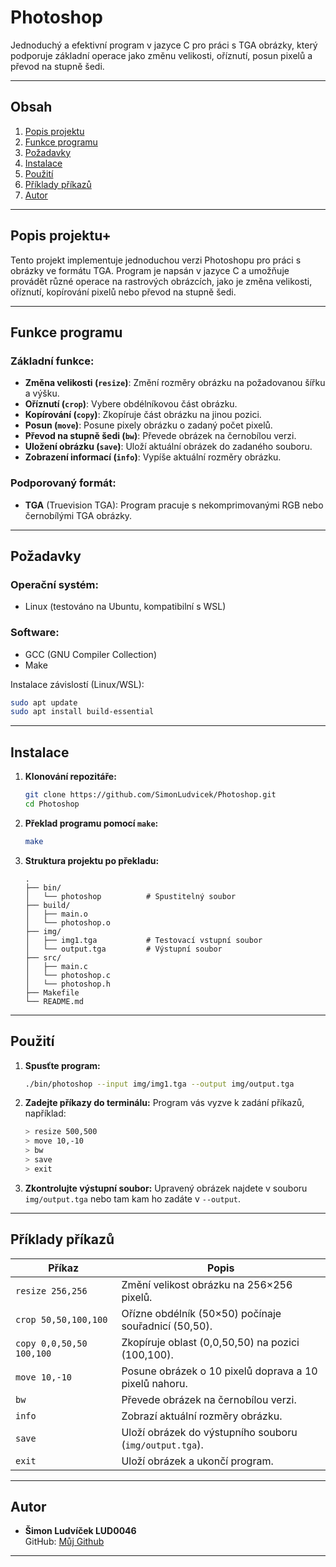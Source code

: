 
# **Photoshop**

Jednoduchý a efektivní program v jazyce C pro práci s TGA obrázky, který podporuje základní operace jako změnu velikosti, oříznutí, posun pixelů a převod na stupně šedi. 


---

## **Obsah**

1. [Popis projektu](#popis-projektu)
2. [Funkce programu](#funkce-programu)
3. [Požadavky](#požadavky)
4. [Instalace](#instalace)
5. [Použití](#použití)
6. [Příklady příkazů](#příklady-příkazů)
7. [Autor](#autor)

---

## **Popis projektu**+

Tento projekt implementuje jednoduchou verzi Photoshopu pro práci s obrázky ve formátu TGA. Program je napsán v jazyce C a umožňuje provádět různé operace na rastrových obrázcích, jako je změna velikosti, oříznutí, kopírování pixelů nebo převod na stupně šedi.

---

## **Funkce programu**

### Základní funkce:
- **Změna velikosti (`resize`)**: Změní rozměry obrázku na požadovanou šířku a výšku.
- **Oříznutí (`crop`)**: Vybere obdélníkovou část obrázku.
- **Kopírování (`copy`)**: Zkopíruje část obrázku na jinou pozici.
- **Posun (`move`)**: Posune pixely obrázku o zadaný počet pixelů.
- **Převod na stupně šedi (`bw`)**: Převede obrázek na černobílou verzi.
- **Uložení obrázku (`save`)**: Uloží aktuální obrázek do zadaného souboru.
- **Zobrazení informací (`info`)**: Vypíše aktuální rozměry obrázku.

### Podporovaný formát:
- **TGA** (Truevision TGA): Program pracuje s nekomprimovanými RGB nebo černobílými TGA obrázky.

---

## **Požadavky**

### Operační systém:
- Linux (testováno na Ubuntu, kompatibilní s WSL)

### Software:
- GCC (GNU Compiler Collection)
- Make

Instalace závislostí (Linux/WSL):
```bash
sudo apt update
sudo apt install build-essential
```

---

## **Instalace**

1. **Klonování repozitáře:**
   ```bash
   git clone https://github.com/SimonLudvicek/Photoshop.git
   cd Photoshop
   ```

2. **Překlad programu pomocí `make`:**
   ```bash
   make
   ```

3. **Struktura projektu po překladu:**
   ```
   .
   ├── bin/
   │   └── photoshop          # Spustitelný soubor
   ├── build/
   │   ├── main.o
   │   └── photoshop.o
   ├── img/
   │   ├── img1.tga           # Testovací vstupní soubor
   │   └── output.tga         # Výstupní soubor
   ├── src/
   │   ├── main.c
   │   └── photoshop.c
   │   └── photoshop.h
   ├── Makefile
   └── README.md
   ```

---

## **Použití**

1. **Spusťte program:**
   ```bash
   ./bin/photoshop --input img/img1.tga --output img/output.tga
   ```

2. **Zadejte příkazy do terminálu:**
   Program vás vyzve k zadání příkazů, například:
   ```bash
   > resize 500,500
   > move 10,-10
   > bw
   > save
   > exit
   ```

3. **Zkontrolujte výstupní soubor:**
   Upravený obrázek najdete v souboru `img/output.tga` nebo tam kam ho zadáte v `--output`.

---

## **Příklady příkazů**

| **Příkaz**                | **Popis**                                                                 |
|---------------------------|---------------------------------------------------------------------------|
| `resize 256,256`          | Změní velikost obrázku na 256×256 pixelů.                                |
| `crop 50,50,100,100`      | Ořízne obdélník (50×50) počínaje souřadnicí (50,50).                     |
| `copy 0,0,50,50 100,100`  | Zkopíruje oblast (0,0,50,50) na pozici (100,100).                        |
| `move 10,-10`             | Posune obrázek o 10 pixelů doprava a 10 pixelů nahoru.                   |
| `bw`                      | Převede obrázek na černobílou verzi.                                     |
| `info`                    | Zobrazí aktuální rozměry obrázku.                                        |
| `save`                    | Uloží obrázek do výstupního souboru (`img/output.tga`).                  |
| `exit`                    | Uloží obrázek a ukončí program.                                          |

---


## **Autor**

- **Šimon Ludvíček LUD0046**  
  GitHub: [Můj Github](https://github.com/vas-repozitar)

  

---


